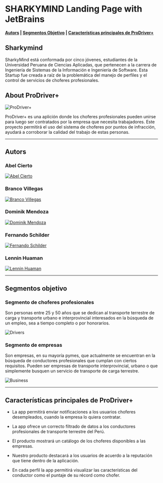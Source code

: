# SHARKYMIND Landing Page with JetBrains

**[Autors](#autors) | [Segmentos Objetivo](#segmentos-objetivo) | [Características principales de ProDriver+](#características-principales-de-prodriver)**

## Sharkymind

SharkyMind está conformada por cinco jóvenes, estudiantes de la Universidad Peruana de Ciencias Aplicadas, que pertenecen a la carrera de Ingeniería de Sistemas de la Información e Ingeniería de Software. Esta Startup fue creada a raíz de la problemática del manejo de perfiles y el control de servicios de choferes profesionales.

## About ProDriver+

![ProDriver+](https://github.com/SharkyMind-upc-pre-202201-si385-si41/sharky-mind-project-landing-page/blob/master/public/assets/images/logoprodriver.png)

ProDriver+ es una aplición donde los choferes profesionales pueden unirse para luego ser contratados por la empresa que necesita trabajadores. Este proyecto permitirá el uso del sistema de choferes por puntos de infracción, ayudará a corroborar la calidad del trabajo de estas personas.

---

## Autors

### Abel Cierto
[![Abel Cierto](https://github.com/SharkyMind-upc-pre-202201-si385-si41/sharky-mind-project-landing-page/blob/master/public/assets/images/AbelCierto.png)](https://www.linkedin.com/in/abel-cierto-espiritu-b0140820b/) 

### Branco Villegas
[![Branco Villegas](https://github.com/SharkyMind-upc-pre-202201-si385-si41/sharky-mind-project-landing-page/blob/master/public/assets/images/BrancoVillegas.png)](https://www.linkedin.com/in/dominik-mendoza-ramos-91496a224/) 

### Dominik Mendoza
[![Dominik Mendoza](https://github.com/SharkyMind-upc-pre-202201-si385-si41/sharky-mind-project-landing-page/blob/master/public/assets/images/DominikMendoza.png)](https://www.linkedin.com/in/dominik-mendoza-ramos-91496a224/) 

### Fernando Schilder
[![Fernando Schilder](https://github.com/SharkyMind-upc-pre-202201-si385-si41/sharky-mind-project-landing-page/blob/master/public/assets/images/FernandoSchilder.png)](https://www.linkedin.com/in/dominik-mendoza-ramos-91496a224/) 

### Lennin Huaman
[![Lennin Huaman](https://github.com/SharkyMind-upc-pre-202201-si385-si41/sharky-mind-project-landing-page/blob/master/public/assets/images/LenninHuaman.png)](https://www.linkedin.com/in/lennin-huaman-b05210242/) 

---

## Segmentos objetivo

### Segmento de choferes profesionales
Son personas entre 25 y 50 años que se dedican al transporte terrestre de carga y transporte urbano e interprovincial interesados en la búsqueda de un empleo, sea a tiempo completo o por honorarios.

![Drivers](https://github.com/SharkyMind-upc-pre-202201-si385-si41/sharky-mind-project-landing-page/blob/master/public/assets/images/chofer.png)

### Segmento de empresas
Son empresas, en su mayoría pymes, que actualmente se encuentran en la búsqueda de conductores profesionales que cumplan con ciertos requisitos. Pueden ser empresas de transporte interprovincial, urbano o que simplemente busquen un servicio de transporte de carga terrestre.

![Business](https://github.com/SharkyMind-upc-pre-202201-si385-si41/sharky-mind-project-landing-page/blob/master/public/assets/images/meeting.png)

---
## Características principales de ProDriver+

- La app permitirá enviar notificaciones a los usuarios choferes desempleados, cuando la empresa lo quiera contratar.

- La app ofrece un correcto filtrado de datos a los conductores profesionales de transporte terrestre del Perú.

- El producto mostrará un catálogo de los choferes disponibles a las empresas.

- Nuestro producto destacará a los usuarios de acuerdo a la reputación que tiene dentro de la aplicación.

- En cada perfil la app permitirá visualizar las características del conductor como el puntaje de su récord como chofer.
